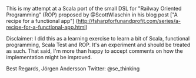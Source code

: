 This is my attempt at a Scala port of the small DSL for "Railway Oriented Programming" (ROP)
proposed by @ScottWlaschin in his blog post ["A recipe for a functional app"]
(http://fsharpforfunandprofit.com/series/a-recipe-for-a-functional-app.html)

Disclaimer: I did this as a learning exercise to learn a bit of Scala, functional programming,
Scala Test and ROP. It's an experiment and should be treated as such. That said, I'm more than 
happy to accept comments on how the implementation might be improved.

Best Regards,
Jörgen Andersson
Twitter: @se_thinking
